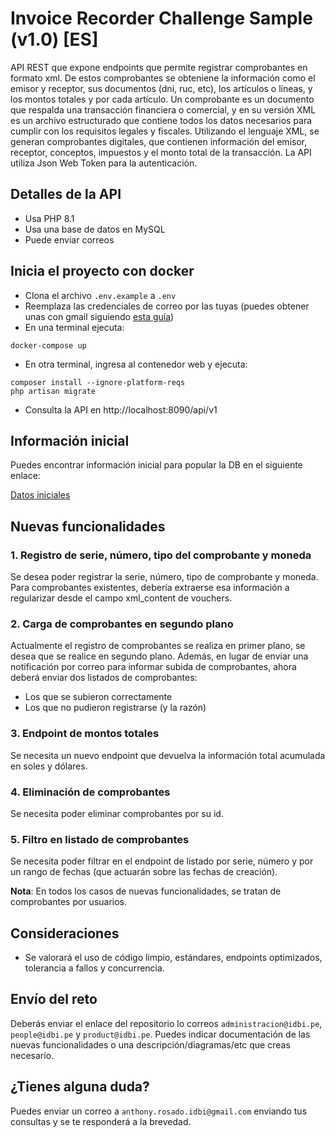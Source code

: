 # Invoice Recorder Challenge Sample (v1.0) [ES]

API REST que expone endpoints que permite registrar comprobantes en formato xml.
De estos comprobantes se obteniene la información como el emisor y receptor, sus documentos (dni, ruc, etc), los artículos o líneas, y los montos totales y por cada artículo.
Un comprobante es un documento que respalda una transacción financiera o comercial, y en su versión XML es un archivo estructurado que contiene todos los datos necesarios para cumplir con los requisitos legales y fiscales.
Utilizando el lenguaje XML, se generan comprobantes digitales, que contienen información del emisor, receptor, conceptos, impuestos y el monto total de la transacción.
La API utiliza Json Web Token para la autenticación.

## Detalles de la API

-   Usa PHP 8.1
-   Usa una base de datos en MySQL
-   Puede enviar correos

## Inicia el proyecto con docker

-   Clona el archivo `.env.example` a `.env`
-   Reemplaza las credenciales de correo por las tuyas (puedes obtener unas con gmail siguiendo [esta guía](https://programacionymas.com/blog/como-enviar-mails-correos-desde-laravel#:~:text=Para%20dar%20la%20orden%20a,su%20orden%20ha%20sido%20enviada.))
-   En una terminal ejecuta:

```
docker-compose up
```

-   En otra terminal, ingresa al contenedor web y ejecuta:

```
composer install --ignore-platform-reqs
php artisan migrate
```

-   Consulta la API en http://localhost:8090/api/v1

## Información inicial

Puedes encontrar información inicial para popular la DB en el siguiente enlace:

[Datos iniciales](https://drive.google.com/drive/folders/103WGuWMLSkuHCD9142ubzyXPbJn77ZVO?usp=sharing)

## Nuevas funcionalidades

### 1. Registro de serie, número, tipo del comprobante y moneda

Se desea poder registrar la serie, número, tipo de comprobante y moneda. Para comprobantes existentes, debería extraerse esa información a regularizar desde el campo xml_content de vouchers.

### 2. Carga de comprobantes en segundo plano

Actualmente el registro de comprobantes se realiza en primer plano, se desea que se realice en segundo plano.
Además, en lugar de enviar una notificación por correo para informar subida de comprobantes, ahora deberá enviar dos listados de comprobantes:

-   Los que se subieron correctamente
-   Los que no pudieron registrarse (y la razón)

### 3. Endpoint de montos totales

Se necesita un nuevo endpoint que devuelva la información total acumulada en soles y dólares.

### 4. Eliminación de comprobantes

Se necesita poder eliminar comprobantes por su id.

### 5. Filtro en listado de comprobantes

Se necesita poder filtrar en el endpoint de listado por serie, número y por un rango de fechas (que actuarán sobre las fechas de creación).

**Nota**: En todos los casos de nuevas funcionalidades, se tratan de comprobantes por usuarios.

## Consideraciones

-   Se valorará el uso de código limpio, estándares, endpoints optimizados, tolerancia a fallos y concurrencia.

## Envío del reto

Deberás enviar el enlace del repositorio lo correos `administracion@idbi.pe`, `people@idbi.pe` y `product@idbi.pe`. Puedes indicar documentación de las nuevas funcionalidades o una descripción/diagramas/etc que creas necesario.

## ¿Tienes alguna duda?

Puedes enviar un correo a `anthony.rosado.idbi@gmail.com` enviando tus consultas y se te responderá a la brevedad.

